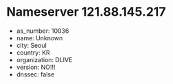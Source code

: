 # Nameserver 121.88.145.217

* as_number: 10036
* name: Unknown
* city: Seoul
* country: KR
* organization: DLIVE
* version: NO!!!
* dnssec: false

